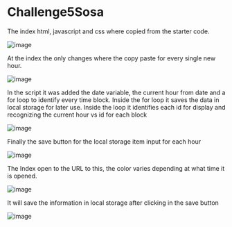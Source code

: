 # Challenge5Sosa

The index html, javascript and css where copied from the starter code.

![image](https://user-images.githubusercontent.com/118238061/211973609-11a07156-672d-462b-af68-2b0fbaa254f5.png)

At the index the only changes where the copy paste for every single new hour.

![image](https://user-images.githubusercontent.com/118238061/211973636-7b2498d5-7d2a-46e1-b04a-fdf0b2cecd82.png)

In the script it was added the date variable, the current hour from date and a for loop to identify every time block.
Inside the for loop it saves the data in local storage for later use.
Inside the loop it identifies each id for display and recognizing the current hour vs id for each block

![image](https://user-images.githubusercontent.com/118238061/211973658-2c7f78f2-57ef-4795-9b32-59477bbfcd0f.png)

Finally the save button for the local storage item input for each hour
 
![image](https://user-images.githubusercontent.com/118238061/211973738-dfd774b4-6c5e-4b7a-84bb-77a579469bc1.png)

The Index open to the URL to this, the color varies depending at what time it is opened.

![image](https://user-images.githubusercontent.com/118238061/211973769-03fce526-85d9-4181-8d23-37d6769f1a22.png)

It will save the information in local storage after clicking in the save button

![image](https://user-images.githubusercontent.com/118238061/211973789-ddf8becf-65c7-420e-aaaa-b477046740ee.png)
